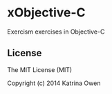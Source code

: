 # xObjective-C

Exercism exercises in Objective-C
## License
The MIT License (MIT)

Copyright (c) 2014 Katrina Owen
